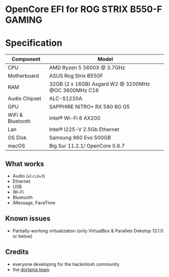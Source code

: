 # OpenCore EFI for ROG STRIX B550-F GAMING

# Specification

| **Component** | **Model** |
| ------------- | --------- |
| CPU | AMD Ryzen 5 5600X @ 3.7GHz |
| Motherboard | ASUS Rog Strix B550F |
| RAM | 32GB (2 x 16GB) Asgard W2 @ 3200MHz @OC 3600MHz C16|
| Audio Chipset | ALC-S1220A |
| GPU | SAPPHIRE NITRO+ RX 580 8G G5 |
| WiFi & Bluetooth | Intel® Wi-Fi 6 AX200 |
| Lan |  Intel® I225-V 2.5Gb Ethernet |
| OS Disk | Samsung 960 Evo 500GB |
| macOS | Big Sur 11.2.1/ OpenCore 0.6.7

## What works
- Audio (`alcid=3`)
- Ethernet
- USB
- Wi-Fi
- Bluetooth
- iMessage, FaceTime

## Known issues
- Partially-working virtualization (only VirtualBox & Parallels Dekstop 13.1.0 or below)

## Credits
- everyone developing for the hackintosh community
- the [dortania team](https://github.com/orgs/dortania/people)
